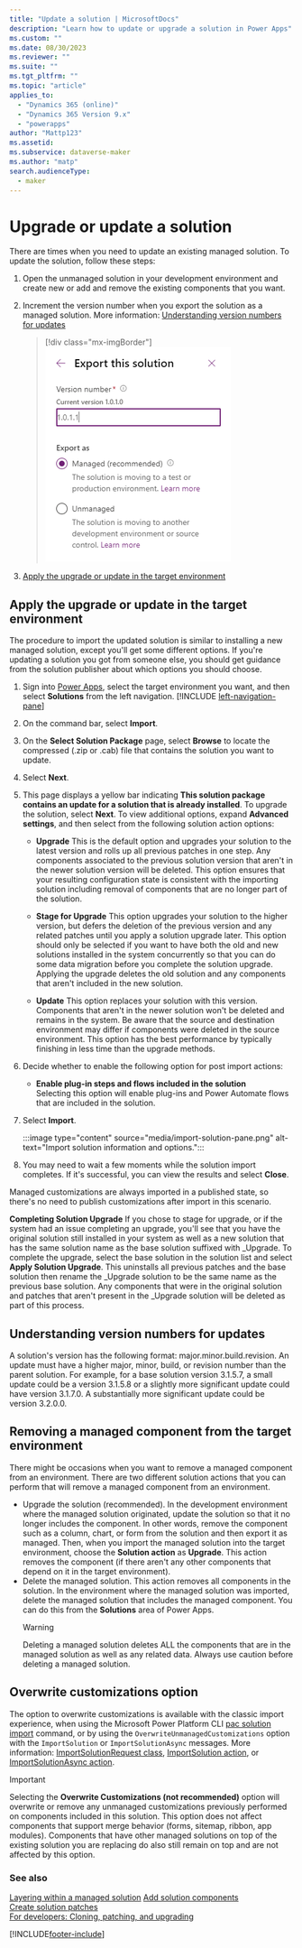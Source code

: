 ```yaml
---
title: "Update a solution | MicrosoftDocs"
description: "Learn how to update or upgrade a solution in Power Apps"
ms.custom: ""
ms.date: 08/30/2023
ms.reviewer: ""
ms.suite: ""
ms.tgt_pltfrm: ""
ms.topic: "article"
applies_to: 
  - "Dynamics 365 (online)"
  - "Dynamics 365 Version 9.x"
  - "powerapps"
author: "Mattp123"
ms.assetid: 
ms.subservice: dataverse-maker
ms.author: "matp"
search.audienceType: 
  - maker
---
```


# Upgrade or update a solution  

There are times when you need to update an existing managed solution. To update the solution, follow these steps:

1. Open the unmanaged solution in your development environment and create new or add and remove the existing components that you want. 
2. Increment the version number when you export the solution as a managed solution. More information: [Understanding version numbers for updates](#understanding-version-numbers-for-updates) 

    > [!div class="mx-imgBorder"] 
    > ![Update solution version.](media/update-solution-version.png)
3. [Apply the upgrade or update in the target environment](#apply-the-upgrade-or-update-in-the-target-environment)

## Apply the upgrade or update in the target environment

The procedure to import the updated solution is similar to installing a new managed solution, except you'll get some different options. If you're updating a solution you got from someone else, you should get guidance from the solution publisher about which options you should choose.  

1. Sign into [Power Apps](https://make.powerapps.com/?utm_source=padocs&utm_medium=linkinadoc&utm_campaign=referralsfromdoc), select the target environment you want, and then select **Solutions** from the left navigation. [!INCLUDE [left-navigation-pane](../../includes/left-navigation-pane.md)] 

2. On the command bar, select **Import**.  

3. On the **Select Solution Package** page, select **Browse** to locate the compressed (.zip or .cab) file that contains the solution you want to update.  

4. Select **Next**.  

5. This page displays a yellow bar indicating **This solution package contains an update for a solution that is already installed**. To upgrade the solution, select **Next**. To view additional options, expand **Advanced settings**, and then select from the following solution action options:  
   - **Upgrade**
        This is the default option and upgrades your solution to the latest version and rolls up all previous patches in one step.  Any components associated to the previous solution version that aren't in the newer solution version will be deleted. This option ensures that your resulting configuration state is consistent with the importing solution including removal of components that are no longer part of the solution.
        
   - **Stage for Upgrade**
        This option upgrades your solution to the higher version, but defers the deletion of the previous version and any related patches until you apply a solution upgrade later.  This option should only be selected if you want to have both the old and new solutions installed in the system concurrently so that you can do some data migration before you complete the solution upgrade. Applying the upgrade deletes the old solution and any components that aren't included in the new solution.
        
   - **Update**
        This option replaces your solution with this version. Components that aren't in the newer solution won't be deleted and remains in the system. Be aware that the source and destination environment may differ if components were deleted in the source environment. This option has the best performance by typically finishing in less time than the upgrade methods.
        
8. Decide whether to enable the following option for post import actions:
   - **Enable plug-in steps and flows included in the solution**  
        Selecting this option will enable plug-ins and Power Automate flows that are included in the solution.
        
9. Select **Import**.  

   :::image type="content" source="media/import-solution-pane.png" alt-text="Import solution information and options.":::

10. You may need to wait a few moments while the solution import completes. If it's successful, you can view the results and select **Close**.  

   Managed customizations are always imported in a published state, so there's no need to publish customizations after import in this scenario.

**Completing Solution Upgrade**
If you chose to stage for upgrade, or if the system had an issue completing an upgrade, you'll see that you have the original solution still installed in your system as well as a new solution that has the same solution name as the base solution suffixed with \_Upgrade.  To complete the upgrade, select the base solution in the solution list and select **Apply Solution Upgrade**.  This uninstalls all previous patches and the base solution then rename the \_Upgrade solution to be the same name as the previous base solution.  Any components that were in the original solution and patches that aren't present in the \_Upgrade solution will be deleted as part of this process.

## Understanding version numbers for updates

A solution's version has the following format: major.minor.build.revision. An update must have a higher major, minor, build, or revision number than the parent solution. For example, for a base solution version 3.1.5.7, a small update could be a version 3.1.5.8 or a slightly more significant update could have version 3.1.7.0. A substantially more significant update could be version 3.2.0.0.

## Removing a managed component from the target environment

There might be occasions when you want to remove a managed component from an environment. There are two different solution actions that you can perform that will remove a managed component from an environment.

- Upgrade the solution (recommended). In the development environment where the managed solution originated, update the solution so that it no longer includes the component. In other words, remove the component such as a column, chart, or form from the solution and then export it as managed. Then, when you import the managed solution into the target environment, choose the **Solution action** as **Upgrade**. This action removes the component (if there aren't any other components that depend on it in the target environment).
- Delete the managed solution. This action removes all components in the solution. In the environment where the managed solution was imported, delete the managed solution that includes the managed component. You can do this from the **Solutions** area of Power Apps.
   > [!WARNING]
   > Deleting a managed solution deletes ALL the components that are in the managed solution as well as any related data. Always use caution before deleting a managed solution.


## Overwrite customizations option

The option to overwrite customizations is available with the classic import experience, when using the Microsoft Power Platform CLI [pac solution import](/power-platform/developer/cli/reference/solution#--force-overwrite--f) command, or by using the `OverwriteUnmanagedCustomizations` option with the `ImportSolution` or `ImportSolutionAsync` messages. More information: [ImportSolutionRequest class](xref:Microsoft.Crm.Sdk.Messages.ImportSolutionRequest.OverwriteUnmanagedCustomizations), [ImportSolution action](xref:Microsoft.Dynamics.CRM.ImportSolution), or [ImportSolutionAsync action](xref:Microsoft.Dynamics.CRM.ImportSolutionAsync).


> [!IMPORTANT]
> Selecting the **Overwrite Customizations (not recommended)**  option will overwrite or remove any unmanaged customizations previously performed on components included in this solution. This option does not affect components that support merge behavior (forms, sitemap, ribbon, app modules).  Components that have other managed solutions on top of the existing solution you are replacing do also still remain on top and are not affected by this option.  

### See also
[Layering within a managed solution](/power-platform/alm/solution-layers-alm#layering-within-a-managed-solution)
[Add solution components](create-solution.md#add-solution-components) <br />
[Create solution patches](/power-platform/alm/update-solutions-alm#create-solution-patches) <br />
[For developers: Cloning, patching, and upgrading](/power-platform/alm/solution-api#cloning-patching-and-upgrading)


[!INCLUDE[footer-include](../../includes/footer-banner.md)]
